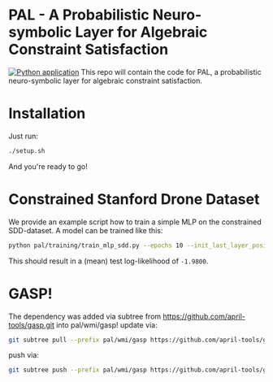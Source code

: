 # PAL - A Probabilistic Neuro-symbolic Layer for Algebraic Constraint Satisfaction
[![Python application](https://github.com/april-tools/pal/actions/workflows/python-app.yml/badge.svg)](https://github.com/april-tools/pal/actions/workflows/python-app.yml)
This repo will contain the code for PAL, a probabilistic neuro-symbolic layer for algebraic constraint satisfaction.

# Installation

Just run:
```bash
./setup.sh
```
And you're ready to go!

# Constrained Stanford Drone Dataset

We provide an example script how to train a simple MLP on the constrained SDD-dataset. A model can be trained like this:

```bash
python pal/training/train_mlp_sdd.py --epochs 10 --init_last_layer_positive --seed 1744909132
```

This should result in a (mean) test log-likelihood of `-1.9800`.

# GASP!
The dependency was added via subtree from https://github.com/april-tools/gasp.git into pal/wmi/gasp!
update via:
```bash
git subtree pull --prefix pal/wmi/gasp https://github.com/april-tools/gasp.git main --squash
```
push via:
```bash
git subtree push --prefix pal/wmi/gasp https://github.com/april-tools/gasp.git main
```